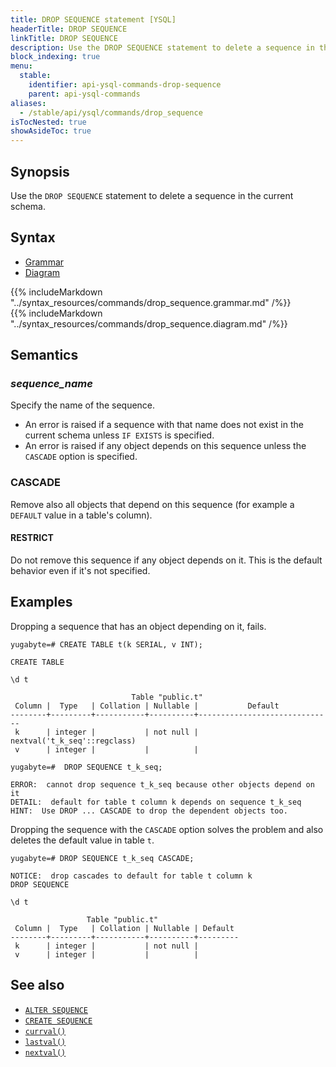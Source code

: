 ```yaml
---
title: DROP SEQUENCE statement [YSQL]
headerTitle: DROP SEQUENCE
linkTitle: DROP SEQUENCE
description: Use the DROP SEQUENCE statement to delete a sequence in the current schema.
block_indexing: true
menu:
  stable:
    identifier: api-ysql-commands-drop-sequence
    parent: api-ysql-commands
aliases:
  - /stable/api/ysql/commands/drop_sequence
isTocNested: true
showAsideToc: true
---
```


## Synopsis

Use the `DROP SEQUENCE` statement to delete a sequence in the current schema.

## Syntax

<ul class="nav nav-tabs nav-tabs-yb">
  <li >
    <a href="#grammar" class="nav-link active" id="grammar-tab" data-toggle="tab" role="tab" aria-controls="grammar" aria-selected="true">
      <i class="fas fa-file-alt" aria-hidden="true"></i>
      Grammar
    </a>
  </li>
  <li>
    <a href="#diagram" class="nav-link" id="diagram-tab" data-toggle="tab" role="tab" aria-controls="diagram" aria-selected="false">
      <i class="fas fa-project-diagram" aria-hidden="true"></i>
      Diagram
    </a>
  </li>
</ul>

<div class="tab-content">
  <div id="grammar" class="tab-pane fade show active" role="tabpanel" aria-labelledby="grammar-tab">
    {{% includeMarkdown "../syntax_resources/commands/drop_sequence.grammar.md" /%}}
  </div>
  <div id="diagram" class="tab-pane fade" role="tabpanel" aria-labelledby="diagram-tab">
    {{% includeMarkdown "../syntax_resources/commands/drop_sequence.diagram.md" /%}}
  </div>
</div>

## Semantics

### *sequence_name*

Specify the name of the sequence.

- An error is raised if a sequence with that name does not exist in the current schema unless `IF EXISTS` is specified.
- An error is raised if any object depends on this sequence unless the `CASCADE` option is specified.

### CASCADE

Remove also all objects that depend on this sequence (for example a `DEFAULT` value in a table's column).

#### RESTRICT

Do not remove this sequence if any object depends on it. This is the default behavior even if it's not specified.

## Examples

Dropping a sequence that has an object depending on it, fails.

```postgresql
yugabyte=# CREATE TABLE t(k SERIAL, v INT);
```

```
CREATE TABLE
```

```postgresql
\d t
```

```
                           Table "public.t"
 Column |  Type   | Collation | Nullable |           Default
--------+---------+-----------+----------+------------------------------
 k      | integer |           | not null | nextval('t_k_seq'::regclass)
 v      | integer |           |          |
```

```postgresql
yugabyte=#  DROP SEQUENCE t_k_seq;
```

```
ERROR:  cannot drop sequence t_k_seq because other objects depend on it
DETAIL:  default for table t column k depends on sequence t_k_seq
HINT:  Use DROP ... CASCADE to drop the dependent objects too.
```

Dropping the sequence with the `CASCADE` option solves the problem and also deletes the default value in table `t`.

```postgresql
yugabyte=# DROP SEQUENCE t_k_seq CASCADE;
```

```
NOTICE:  drop cascades to default for table t column k
DROP SEQUENCE
```

```postgresql
\d t
```

```
                 Table "public.t"
 Column |  Type   | Collation | Nullable | Default
--------+---------+-----------+----------+---------
 k      | integer |           | not null |
 v      | integer |           |          |

```

## See also

- [`ALTER SEQUENCE`](../ddl_alter_sequence)
- [`CREATE SEQUENCE`](../ddl_create_sequence)
- [`currval()`](../../exprs/func_currval)
- [`lastval()`](../../exprs/func_lastval)
- [`nextval()`](../../exprs/func_nextval)

